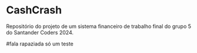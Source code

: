 # CashCrash
Repositório do projeto de um sistema financeiro de trabalho final do grupo 5 do Santander Coders 2024.

#fala rapaziada só um teste